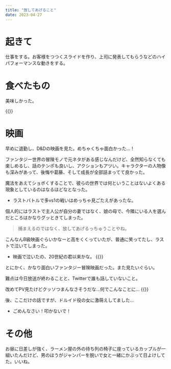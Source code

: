 ```yaml
---
title: "放してあげること"
date: 2023-04-27
---
```


# 起きて
仕事をする。お客様をつつくスライドを作り、上司に発表してもらうなどのハイパフォーマンスな動きをする。


# 食べたもの
美味しかった。

{{<tweet user="dango_bot" id="1651557408316215299">}}

# 映画
早めに退勤し、D&Dの映画を見た。めちゃくちゃ面白かった...！

ファンタジー世界の冒険モノで元ネタがある感じなんだけど、全然知らなくても楽しめるし、話のテンポも良いし、アクションもアツい。キャラクターの人物像も深みがあって、後悔や葛藤、そして成長が全部詰まってて良かった。

魔法をあえてショボくすることで、彼らの世界では何ということはないよくある現象としているのはなるほどなとなった。
- ラストバトルで多vs1の戦いはめっちゃ見ごたえがあったな。


個人的にはラストで主人公が自分の妻ではなく、娘の母で、今隣にいる人を選んだところはかなりグッときてしまった。

> 捕まえるのではなく、放してあげるっちゅうことやね。

こんなんB級映画ぐらいかなーと高をくくっていたが、普通に笑ってたし、ラストで泣いてしまった。
- 映画で泣いたの、20世紀の君以来かな。
{{<tweet user="dango_bot" id="1651509825963180032">}}


とにかく、かなり面白いファンタジー冒険映画だった。また見たいぐらい。

難点は今日放送が終わることと、Twitterで誰も話していないこと。

改めてPV見たけどクッソつまんなさそうだな...何でこんなことに...
{{<youtube GfZc5XP7DHw>}}

後、ここだけの話ですが、ドルイド役の女に激萌えしてました...
- ごめんなさい！叩かないで！

# その他
お昼に日差しが強く、ラーメン屋の外の待ち列の椅子に座っているカップルが一組いたんだけど、男のほうがジャンパーを脱いで女と一緒にかぶって日よけしてた。いいね。
